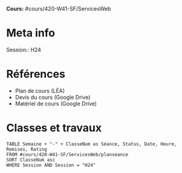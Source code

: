 **Cours:** #cours/420-W41-SF/ServicesWeb
# Meta info
Session:: H24
# Références
* Plan de cours (LÉA)
* Devis du cours (Google Drive)
* Matériel de cours (Google Drive)
# Classes et travaux
```dataview
TABLE Semaine + "-" + ClasseNum as Séance, Status, Date, Heure, Remises, Rating
FROM #cours/420-W41-SF/ServicesWeb/planseance
SORT ClasseNum asc
WHERE Session AND Session = "H24"
```